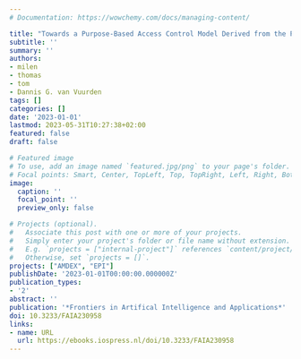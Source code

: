 ```yaml
---
# Documentation: https://wowchemy.com/docs/managing-content/

title: "Towards a Purpose-Based Access Control Model Derived from the Purpose Limitation Principle"
subtitle: ''
summary: ''
authors:
- milen
- thomas
- tom
- Dannis G. van Vuurden
tags: []
categories: []
date: '2023-01-01'
lastmod: 2023-05-31T10:27:38+02:00
featured: false
draft: false

# Featured image
# To use, add an image named `featured.jpg/png` to your page's folder.
# Focal points: Smart, Center, TopLeft, Top, TopRight, Left, Right, BottomLeft, Bottom, BottomRight.
image:
  caption: ''
  focal_point: ''
  preview_only: false

# Projects (optional).
#   Associate this post with one or more of your projects.
#   Simply enter your project's folder or file name without extension.
#   E.g. `projects = ["internal-project"]` references `content/project/deep-learning/index.md`.
#   Otherwise, set `projects = []`.
projects: ["AMDEX", "EPI"]
publishDate: '2023-01-01T00:00:00.000000Z'
publication_types:
- '2'
abstract: ''
publication: '*Frontiers in Artifical Intelligence and Applications*'
doi: 10.3233/FAIA230958
links:
- name: URL
  url: https://ebooks.iospress.nl/doi/10.3233/FAIA230958
---
```

